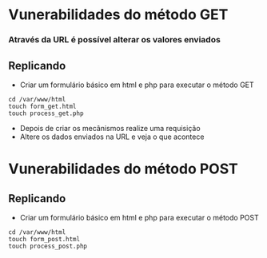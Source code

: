 # Vunerabilidades do método GET
### Através da URL é possível alterar os valores enviados

## Replicando
- Criar um formulário básico em html e php para executar o método GET
```
cd /var/www/html
touch form_get.html
touch process_get.php
```
- Depois de criar os mecânismos realize uma requisição
- Altere os dados enviados na URL e veja o que acontece

# Vunerabilidades do método POST

## Replicando
- Criar um formulário básico em html e php para executar o método POST
```
cd /var/www/html
touch form_post.html
touch process_post.php
```